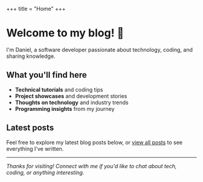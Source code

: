 +++
title = "Home"
+++

# Welcome to my blog! 👋

I'm Daniel, a software developer passionate about technology, coding, and sharing knowledge.

## What you'll find here

- **Technical tutorials** and coding tips
- **Project showcases** and development stories  
- **Thoughts on technology** and industry trends
- **Programming insights** from my journey

## Latest posts

Feel free to explore my latest blog posts below, or [view all posts](/blog/) to see everything I've written.

---

*Thanks for visiting! Connect with me if you'd like to chat about tech, coding, or anything interesting.* 